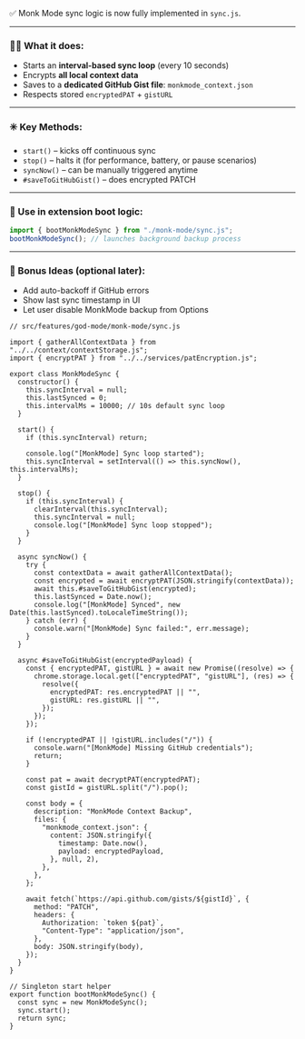 ✅ Monk Mode sync logic is now fully implemented in `sync.js`.

---

### 🧘‍♂️ **What it does:**

- Starts an **interval-based sync loop** (every 10 seconds)
- Encrypts **all local context data**
- Saves to a **dedicated GitHub Gist file**: `monkmode_context.json`
- Respects stored `encryptedPAT` + `gistURL`

---

### ✳️ Key Methods:

- `start()` – kicks off continuous sync
- `stop()` – halts it (for performance, battery, or pause scenarios)
- `syncNow()` – can be manually triggered anytime
- `#saveToGitHubGist()` – does encrypted PATCH

---

### 🧪 Use in extension boot logic:

```js
import { bootMonkModeSync } from "./monk-mode/sync.js";
bootMonkModeSync(); // launches background backup process
```

---

### 📌 Bonus Ideas (optional later):

- Add auto-backoff if GitHub errors
- Show last sync timestamp in UI
- Let user disable MonkMode backup from Options

```
// src/features/god-mode/monk-mode/sync.js

import { gatherAllContextData } from "../../context/contextStorage.js";
import { encryptPAT } from "../../services/patEncryption.js";

export class MonkModeSync {
  constructor() {
    this.syncInterval = null;
    this.lastSynced = 0;
    this.intervalMs = 10000; // 10s default sync loop
  }

  start() {
    if (this.syncInterval) return;

    console.log("[MonkMode] Sync loop started");
    this.syncInterval = setInterval(() => this.syncNow(), this.intervalMs);
  }

  stop() {
    if (this.syncInterval) {
      clearInterval(this.syncInterval);
      this.syncInterval = null;
      console.log("[MonkMode] Sync loop stopped");
    }
  }

  async syncNow() {
    try {
      const contextData = await gatherAllContextData();
      const encrypted = await encryptPAT(JSON.stringify(contextData));
      await this.#saveToGitHubGist(encrypted);
      this.lastSynced = Date.now();
      console.log("[MonkMode] Synced", new Date(this.lastSynced).toLocaleTimeString());
    } catch (err) {
      console.warn("[MonkMode] Sync failed:", err.message);
    }
  }

  async #saveToGitHubGist(encryptedPayload) {
    const { encryptedPAT, gistURL } = await new Promise((resolve) => {
      chrome.storage.local.get(["encryptedPAT", "gistURL"], (res) => {
        resolve({
          encryptedPAT: res.encryptedPAT || "",
          gistURL: res.gistURL || "",
        });
      });
    });

    if (!encryptedPAT || !gistURL.includes("/")) {
      console.warn("[MonkMode] Missing GitHub credentials");
      return;
    }

    const pat = await decryptPAT(encryptedPAT);
    const gistId = gistURL.split("/").pop();

    const body = {
      description: "MonkMode Context Backup",
      files: {
        "monkmode_context.json": {
          content: JSON.stringify({
            timestamp: Date.now(),
            payload: encryptedPayload,
          }, null, 2),
        },
      },
    };

    await fetch(`https://api.github.com/gists/${gistId}`, {
      method: "PATCH",
      headers: {
        Authorization: `token ${pat}`,
        "Content-Type": "application/json",
      },
      body: JSON.stringify(body),
    });
  }
}

// Singleton start helper
export function bootMonkModeSync() {
  const sync = new MonkModeSync();
  sync.start();
  return sync;
}
```
